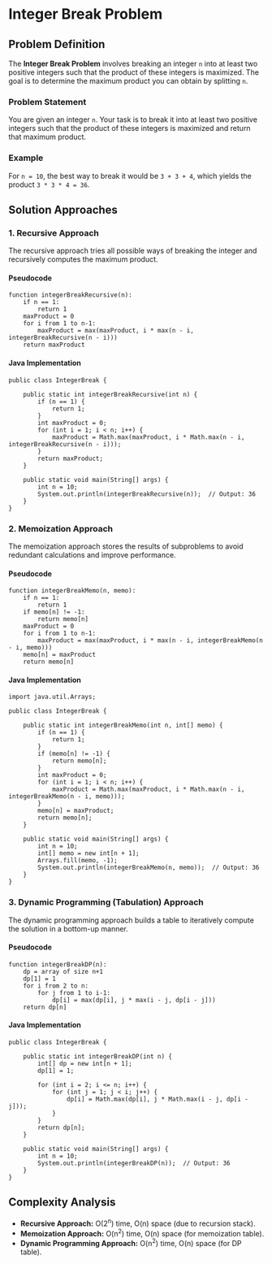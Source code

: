Integer Break Problem
=====================

Problem Definition
------------------

The **Integer Break Problem** involves breaking an integer `n` into at least two positive integers such that the product of these integers is maximized. The goal is to determine the maximum product you can obtain by splitting `n`.

### Problem Statement

You are given an integer `n`. Your task is to break it into at least two positive integers such that the product of these integers is maximized and return that maximum product.

### Example

For `n = 10`, the best way to break it would be `3 + 3 + 4`, which yields the product `3 * 3 * 4 = 36`.

Solution Approaches
-------------------

### 1\. Recursive Approach

The recursive approach tries all possible ways of breaking the integer and recursively computes the maximum product.

#### Pseudocode

    function integerBreakRecursive(n):
        if n == 1:
            return 1
        maxProduct = 0
        for i from 1 to n-1:
            maxProduct = max(maxProduct, i * max(n - i, integerBreakRecursive(n - i)))
        return maxProduct
    

#### Java Implementation

    public class IntegerBreak {
    
        public static int integerBreakRecursive(int n) {
            if (n == 1) {
                return 1;
            }
            int maxProduct = 0;
            for (int i = 1; i < n; i++) {
                maxProduct = Math.max(maxProduct, i * Math.max(n - i, integerBreakRecursive(n - i)));
            }
            return maxProduct;
        }
    
        public static void main(String[] args) {
            int n = 10;
            System.out.println(integerBreakRecursive(n));  // Output: 36
        }
    }
    

### 2\. Memoization Approach

The memoization approach stores the results of subproblems to avoid redundant calculations and improve performance.

#### Pseudocode

    function integerBreakMemo(n, memo):
        if n == 1:
            return 1
        if memo[n] != -1:
            return memo[n]
        maxProduct = 0
        for i from 1 to n-1:
            maxProduct = max(maxProduct, i * max(n - i, integerBreakMemo(n - i, memo)))
        memo[n] = maxProduct
        return memo[n]
    

#### Java Implementation

    import java.util.Arrays;
    
    public class IntegerBreak {
    
        public static int integerBreakMemo(int n, int[] memo) {
            if (n == 1) {
                return 1;
            }
            if (memo[n] != -1) {
                return memo[n];
            }
            int maxProduct = 0;
            for (int i = 1; i < n; i++) {
                maxProduct = Math.max(maxProduct, i * Math.max(n - i, integerBreakMemo(n - i, memo)));
            }
            memo[n] = maxProduct;
            return memo[n];
        }
    
        public static void main(String[] args) {
            int n = 10;
            int[] memo = new int[n + 1];
            Arrays.fill(memo, -1);
            System.out.println(integerBreakMemo(n, memo));  // Output: 36
        }
    }
    

### 3\. Dynamic Programming (Tabulation) Approach

The dynamic programming approach builds a table to iteratively compute the solution in a bottom-up manner.

#### Pseudocode

    function integerBreakDP(n):
        dp = array of size n+1
        dp[1] = 1
        for i from 2 to n:
            for j from 1 to i-1:
                dp[i] = max(dp[i], j * max(i - j, dp[i - j]))
        return dp[n]
    

#### Java Implementation

    public class IntegerBreak {
    
        public static int integerBreakDP(int n) {
            int[] dp = new int[n + 1];
            dp[1] = 1;
    
            for (int i = 2; i <= n; i++) {
                for (int j = 1; j < i; j++) {
                    dp[i] = Math.max(dp[i], j * Math.max(i - j, dp[i - j]));
                }
            }
            return dp[n];
        }
    
        public static void main(String[] args) {
            int n = 10;
            System.out.println(integerBreakDP(n));  // Output: 36
        }
    }
    

Complexity Analysis
-------------------

*   **Recursive Approach:** O(2<sup>n</sup>) time, O(n) space (due to recursion stack).
*   **Memoization Approach:** O(n<sup>2</sup>) time, O(n) space (for memoization table).
*   **Dynamic Programming Approach:** O(n<sup>2</sup>) time, O(n) space (for DP table).
